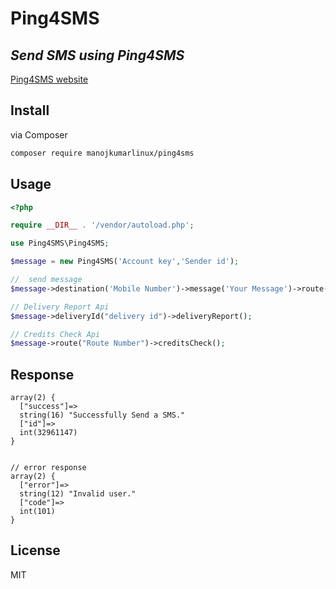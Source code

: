 # Ping4SMS

## _Send SMS using Ping4SMS_

[Ping4SMS website](http://ping4sms.com)

## Install

via Composer

``` bash
composer require manojkumarlinux/ping4sms
```

## Usage

```php
<?php

require __DIR__ . '/vendor/autoload.php';

use Ping4SMS\Ping4SMS;

$message = new Ping4SMS('Account key','Sender id');

//  send message
$message->destination('Mobile Number')->message('Your Message')->route('Route Number')->templateId('DLT_Templateid')->send();

// Delivery Report Api
$message->deliveryId("delivery id")->deliveryReport();

// Credits Check Api
$message->route("Route Number")->creditsCheck(); 

```
## Response
```
array(2) {
  ["success"]=>
  string(16) "Successfully Send a SMS."
  ["id"]=>
  int(32961147)
}


// error response 
array(2) {
  ["error"]=>
  string(12) "Invalid user."
  ["code"]=>
  int(101)
}

```
## License
MIT

